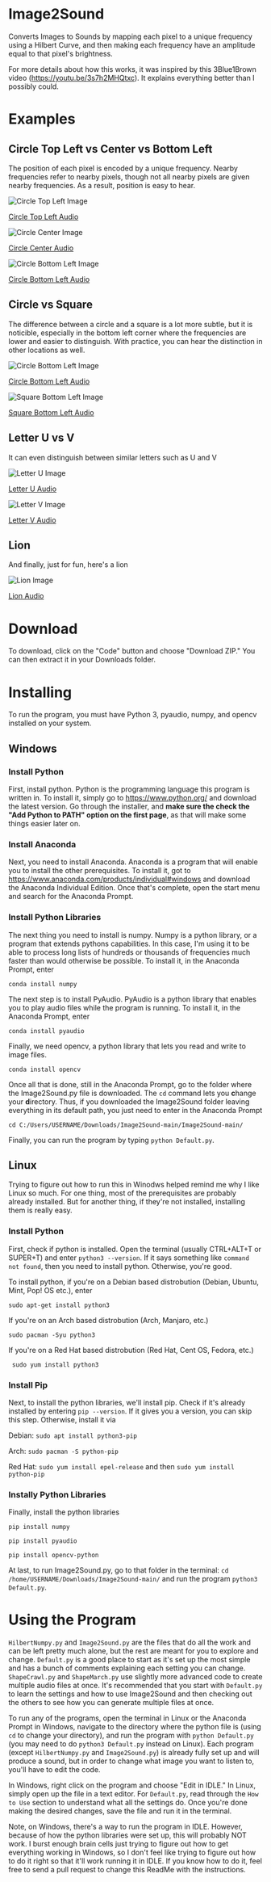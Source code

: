 # Image2Sound
Converts Images to Sounds by mapping each pixel to a unique frequency using a Hilbert Curve, and then making each frequency have an amplitude equal to that pixel's brightness.

For more details about how this works, it was inspired by this 3Blue1Brown video (https://youtu.be/3s7h2MHQtxc).  It explains everything better than I possibly could.

# Examples
## Circle Top Left vs Center vs Bottom Left
The position of each pixel is encoded by a unique frequency.  Nearby frequencies refer to nearby pixels, though not all nearby pixels are given nearby frequencies.  As a result, position is easy to hear.

![Circle Top Left Image](https://github.com/RingOfProgrammers/Image2Sound/blob/main/Pictures/64x64/Circle_Top_Left.png)

[Circle Top Left Audio](https://github.com/RingOfProgrammers/Image2Sound/blob/main/Sounds/64x64/Circle_Top_Left.wav?raw=true)


![Circle Center Image](https://github.com/RingOfProgrammers/Image2Sound/blob/main/Pictures/64x64/Circle_Center.png)

[Circle Center Audio](https://github.com/RingOfProgrammers/Image2Sound/blob/main/Sounds/64x64/Circle_Center.wav?raw=true)


![Circle Bottom Left Image](https://github.com/RingOfProgrammers/Image2Sound/blob/main/Pictures/64x64/Circle_Bottom_Left.png)

[Circle Bottom Left Audio](https://github.com/RingOfProgrammers/Image2Sound/blob/main/Sounds/64x64/Circle_Bottom_Left.wav?raw=true)

## Circle vs Square
The difference between a circle and a square is a lot more subtle, but it is noticible, especially in the bottom left corner where the frequencies are lower and easier to distinguish.  With practice, you can hear the distinction in other locations as well.

![Circle Bottom Left Image](https://github.com/RingOfProgrammers/Image2Sound/blob/main/Pictures/64x64/Circle_Bottom_Left.png)

[Circle Bottom Left Audio](https://github.com/RingOfProgrammers/Image2Sound/blob/main/Sounds/64x64/Circle_Bottom_Left.wav?raw=true)


![Square Bottom Left Image](https://github.com/RingOfProgrammers/Image2Sound/blob/main/Pictures/64x64/Square_Bottom_Left.png)

[Square Bottom Left Audio](https://github.com/RingOfProgrammers/Image2Sound/blob/main/Sounds/64x64/Square_Bottom_Left.wav?raw=true)

## Letter U vs V
It can even distinguish between similar letters such as U and V

![Letter U Image](https://github.com/RingOfProgrammers/Image2Sound/blob/main/Pictures/64x64/Letter_U.png)

[Letter U Audio](https://github.com/RingOfProgrammers/Image2Sound/blob/main/Sounds/64x64/Letter_U.wav?raw=true)


![Letter V Image](https://github.com/RingOfProgrammers/Image2Sound/blob/main/Pictures/64x64/Letter_V.png)

[Letter V Audio](https://github.com/RingOfProgrammers/Image2Sound/blob/main/Sounds/64x64/Letter_V.wav?raw=true)

## Lion
And finally, just for fun, here's a lion

![Lion Image](https://github.com/RingOfProgrammers/Image2Sound/blob/main/Pictures/64x64/Lion.png)

[Lion Audio](https://github.com/RingOfProgrammers/Image2Sound/blob/main/Sounds/64x64/Lion_[0,0].wav?raw=true)

# Download
To download, click on the "Code" button and choose "Download ZIP."  You can then extract it in your Downloads folder.

# Installing
To run the program, you must have Python 3, pyaudio, numpy, and opencv installed on your system.
## Windows
### Install Python
First, install python.  Python is the programming language this program is written in.  To install it, simply go to https://www.python.org/ and download the latest version.  Go through the installer, and **make sure the check the "Add Python to PATH" option on the first page**, as that will make some things easier later on.

### Install Anaconda
Next, you need to install Anaconda.  Anaconda is a program that will enable you to install the other prerequisites.  To install it, got to https://www.anaconda.com/products/individual#windows and download the Anaconda Individual Edition.  Once that's complete, open the start menu and search for the Anaconda Prompt.

### Install Python Libraries
The next thing you need to install is numpy.  Numpy is a python library, or a program that extends pythons capabilities.  In this case, I'm using it to be able to process long lists of hundreds or thousands of frequencies much faster than would otherwise be possible.  To install it, in the Anaconda Prompt, enter

```conda install numpy```

The next step is to install PyAudio.  PyAudio is a python library that enables you to play audio files while the program is running.  To install it, in the Anaconda Prompt, enter

```conda install pyaudio```

Finally, we need opencv, a python library that lets you read and write to image files.

```conda install opencv```

Once all that is done, still in the Anaconda Prompt, go to the folder where the Image2Sound.py file is downloaded.  The `cd` command lets you **c**hange your **d**irectory.  Thus, if you downloaded the Image2Sound folder leaving everything in its default path, you just need to enter in the Anaconda Prompt

```cd C:/Users/USERNAME/Downloads/Image2Sound-main/Image2Sound-main/```

Finally, you can run the program by typing `python Default.py`.

## Linux
Trying to figure out how to run this in Winodws helped remind me why I like Linux so much.  For one thing, most of the prerequisites are probably already installed.  But for another thing, if they're not installed, installing them is really easy.

### Install Python
First, check if python is installed.  Open the terminal (usually CTRL+ALT+T or SUPER+T) and enter `python3 --version`.  If it says something like `command not found`, then you need to install python.  Otherwise, you're good.

To install python, if you're on a Debian based distrobution (Debian, Ubuntu, Mint, Pop! OS etc.), enter

```sudo apt-get install python3```

If you're on an Arch based distrobution (Arch, Manjaro, etc.)

```sudo pacman -Syu python3```

If you're on a Red Hat based distrobution (Red Hat, Cent OS, Fedora, etc.)

``` sudo yum install python3```

### Install Pip
Next, to install the python libraries, we'll install pip.  Check if it's already installed by entering `pip --version`.  If it gives you a version, you can skip this step.  Otherwise, install it via

Debian: `sudo apt install python3-pip`

Arch: `sudo pacman -S python-pip`

Red Hat: `sudo yum install epel-release` and then `sudo yum install python-pip`

### Instally Python Libraries
Finally, install the python libraries

```pip install numpy```

```pip install pyaudio```

```pip install opencv-python```

At last, to run Image2Sound.py, go to that folder in the terminal: `cd /home/USERNAME/Downloads/Image2Sound-main/` and run the program `python3 Default.py`.

# Using the Program
`HilbertNumpy.py` and `Image2Sound.py` are the files that do all the work and can be left pretty much alone, but the rest are meant for you to explore and change.  `Default.py` is a good place to start as it's set up the most simple and has a bunch of comments explaining each setting you can change.  `ShapeCrawl.py` and `ShapeMarch.py` use slightly more advanced code to create multiple audio files at once.  It's recommended that you start with `Default.py` to learn the settings and how to use Image2Sound and then checking out the others to see how you can generate multiple files at once.

To run any of the programs, open the terminal in Linux or the Anaconda Prompt in Windows, navigate to the directory where the python file is (using `cd` to change your directory), and run the program with `python Default.py` (you may need to do `python3 Default.py` instead on Linux).  Each program (except `HilbertNumpy.py` and `Image2Sound.py`) is already fully set up and will produce a sound, but in order to change what image you want to listen to, you'll have to edit the code.

In Windows, right click on the program and choose "Edit in IDLE."  In Linux, simply open up the file in a text editor.  For `Default.py`, read through the `How to Use` section to understand what all the settings do.  Once you're done making the desired changes, save the file and run it in the terminal.

Note, on Windows, there's a way to run the program in IDLE.  However, because of how the python libraries were set up, this will probably NOT work.  I burst enough brain cells just trying to figure out how to get everything working in Windows, so I don't feel like trying to figure out how to do it right so that it'll work running it in IDLE.  If you know how to do it, feel free to send a pull request to change this ReadMe with the instructions.
